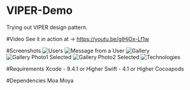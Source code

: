 # VIPER-Demo
Trying out VIPER design pattern.


#Video
See it in action at -> https://youtu.be/gIHjOx-Lf1w


#Screenshots
![Users](https://github.com/Tarunp123/VIPER-Demo/blob/master/Screenshots/Screenshot1.png)
![Message from a User](https://github.com/Tarunp123/VIPER-Demo/blob/master/Screenshots/Screenshot2.png)
![Gallery](https://github.com/Tarunp123/VIPER-Demo/blob/master/Screenshots/Screenshot3.png)
![Gallery Photo1 Selected](https://github.com/Tarunp123/VIPER-Demo/blob/master/Screenshots/Screenshot4.png)
![Gallery Photo2 Selected](https://github.com/Tarunp123/VIPER-Demo/blob/master/Screenshots/Screenshot5.png)
![Technologies](https://github.com/Tarunp123/VIPER-Demo/blob/master/Screenshots/Screenshot6.png)


#Requirements
Xcode - 9.4.1 or Higher
Swift - 4.1 or Higher
Cocoapods


#Dependencies
Moa
Moya